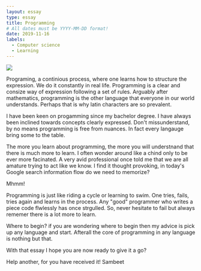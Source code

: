 ```yaml
---
layout: essay
type: essay
title: Programming
# All dates must be YYYY-MM-DD format!
date: 2019-11-16
labels:
  - Computer science
  - Learning
---
```


<img class="ui tiny left circular floated image" src="../images/software-code.jpg">

Programing, a continious process, where one learns how to structure the expression. We do it constantly in real life. Programming is a clear and consize way of expression following a set of rules. Arguably after mathematics, programming is the other language that everyone in our world understands. Perhaps that is why latin characters are so prevalent. 

I have been keen on progamming since my bachelor degree. I have always been inclined towards concepts clearly expressed. Don't missunderstand, by no means programming is free from nuances. In fact every langauge bring some to the table. 

The more you learn about programming, the more you will understnand that there is much more to learn. I often wonder around like a chind only to be ever more facinated. A very avid professional once told me that we are all amature trying to act like we know. I find it thought provoking, in today's Google search information flow do we need to memorize? 

Mhmm!

Programming is just like riding a cycle or learning to swim. One tries, fails, tries again and learns in the process. Any "good" programmer who writes a piece code flwlessly has once strgulled. So, never hesitate to fail but always rememer there is a lot more to learn. 

Where to begin? if you are wondering where to begin then my advice is pick up any language and start. Afterall the core of programming in any language is nothing but that. 

With that essay I hope you are now ready to give it a go?

Help another, for you have received it!
Sambeet

